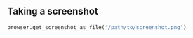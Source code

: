 ---
---

## Taking a screenshot

```python
browser.get_screenshot_as_file('/path/to/screenshot.png')
```
